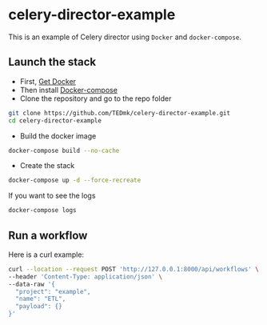 # celery-director-example

This is an example of Celery director using `Docker` and `docker-compose`.

## Launch the stack


- First, [Get Docker](https://docs.docker.com/get-docker/)
- Then install [Docker-compose](https://docs.docker.com/compose/install/)
- Clone the repository and go to the repo folder
```bash
git clone https://github.com/TEDmk/celery-director-example.git
cd celery-director-example
```
- Build the docker image
```bash
docker-compose build --no-cache
```
- Create the stack
```bash
docker-compose up -d --force-recreate
```

If you want to see the logs
```bash
docker-compose logs
```

## Run a workflow

Here is a curl example:

```bash
curl --location --request POST 'http://127.0.0.1:8000/api/workflows' \
--header 'Content-Type: application/json' \
--data-raw '{
  "project": "example",
  "name": "ETL",
  "payload": {}
}'
```